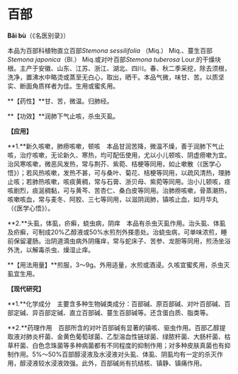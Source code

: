 # 百部

 **Bǎi bù**（《名医别录》）

本品为百部科植物直立百部*Stemona sessilifolia* （Miq.） Miq.、蔓生百部*Stemona japonica*（Bl.） Miq.或对叶百部*Stemona tuberosa* Lour.的干燥块根。主产于安徽、山东、江苏、浙江、湖北、四川。春、秋二季采挖，除去须根，洗净，置沸水中略烫或蒸至无白心，取出，晒干。本品气微，味甘、苦。以质坚实、断面角质样者为佳。生用或蜜炙用。

**【药性】**甘、苦，微温。归肺经。

**【功效】**润肺下气止咳，杀虫灭虱。

**【应用】**

**1.**新久咳嗽，肺痨咳嗽，顿咳　本品甘润苦降，微温不燥，善于润肺下气止咳，治疗咳嗽，无论新久、寒热，均可配伍使用，尤以小儿顿咳、阴虚痨嗽为宜。治风寒咳嗽，微恶风发热，常与荆芥、紫菀、桔梗等同用，如止嗽散（《医学心悟》）；若风热咳嗽，发热不甚，可与桑叶、菊花、桔梗等同用，以疏风清热，理肺止咳；若肺热咳嗽，咳痰黄稠，常与石膏、浙贝母、紫菀等同用。治小儿顿咳，痉咳剧烈，痰涎稠黏，可与黄芩、苦杏仁、桑白皮等同用。治肺痨咳嗽，骨蒸潮热，咳嗽咳血，常与麦冬、阿胶、三七等同用，以滋阴润肺，镇咳止血，如月华丸（《医学心悟》）。

**2.**头虱，体虱，疥癣，蛲虫病，阴痒　本品有杀虫灭虱作用。治头虱、体虱及疥癣，可制成20%乙醇液或50%水煎剂外搽患处。治蛲虫病，可单味浓煎，睡前保留灌肠。治阴道滴虫病外阴瘙痒，常与蛇床子、苦参、龙胆等同用，煎汤坐浴外洗，以解毒杀虫、燥湿止痒。

**【用法用量】**煎服，3～9g。外用适量，水煎或酒浸。久咳宜蜜炙用，杀虫灭虱宜生用。

**【现代研究】**

**1.**化学成分　主要含多种生物碱类成分：百部碱、原百部碱、对叶百部碱、百部定碱、异百部定碱、直立百部碱、蔓生百部碱等。还含蛋白质、脂类等。

**2.**药理作用　百部所含的对叶百部碱有显著的镇咳、驱虫作用。百部乙醇提取液对肺炎杆菌、金黄色葡萄球菌、乙型溶血性链球菌、绿脓杆菌、大肠杆菌、枯草杆菌、白色念珠菌等多种病菌都有不同程度的抑制作用；对多种皮肤真菌也有抑制作用。5%～50%百部醇浸液及水浸液对头虱、体虱、阴虱均有一定的杀灭作用，醇浸液较水浸液效强。此外，百部碱尚有抗结核、镇静、镇痛作用。